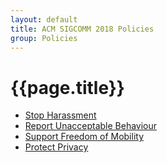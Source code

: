 ```yaml
---
layout: default
title: ACM SIGCOMM 2018 Policies
group: Policies
---
```


# {{page.title}}

- [Stop Harassment](https://www.acm.org/about-acm/policy-against-harassment)
- [Report Unacceptable Behaviour](https://www.acm.org/about-acm/reporting-unacceptable-behavior)
- [Support Freedom of Mobility](http://www.sigcomm.org/content/special-statement-freedom-mobility)
- [Protect Privacy](https://www.acm.org/about-acm/privacy-policy)

